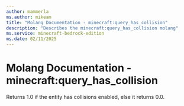 ```yaml
---
author: mammerla
ms.author: mikeam
title: "Molang Documentation - minecraft:query_has_collision"
description: "Describes the minecraft:query_has_collision molang"
ms.service: minecraft-bedrock-edition
ms.date: 02/11/2025 
---
```


# Molang Documentation - minecraft:query_has_collision

Returns 1.0 if the entity has collisions enabled, else it returns 0.0.
